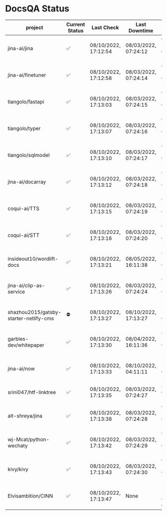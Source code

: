 # DocsQA Status

|               project                |Current Status|     Last Check     |   Last Downtime    |              % Uptime              |
|--------------------------------------|--------------|--------------------|--------------------|------------------------------------|
|jina-ai/jina                          |✅            |08/10/2022, 17:12:54|08/03/2022, 07:24:12|645.328 (since 07/29/2022, 16:38:18)|
|jina-ai/finetuner                     |✅            |08/10/2022, 17:12:58|08/03/2022, 07:24:14|644.519 (since 07/29/2022, 16:38:18)|
|tiangolo/fastapi                      |✅            |08/10/2022, 17:13:03|08/03/2022, 07:24:15|643.501 (since 07/29/2022, 16:38:18)|
|tiangolo/typer                        |✅            |08/10/2022, 17:13:07|08/03/2022, 07:24:16|642.864 (since 07/29/2022, 16:38:18)|
|tiangolo/sqlmodel                     |✅            |08/10/2022, 17:13:10|08/03/2022, 07:24:17|641.874 (since 07/29/2022, 16:38:18)|
|jina-ai/docarray                      |✅            |08/10/2022, 17:13:12|08/03/2022, 07:24:18|641.710 (since 07/29/2022, 16:38:18)|
|coqui-ai/TTS                          |✅            |08/10/2022, 17:13:15|08/03/2022, 07:24:19|641.031 (since 07/29/2022, 16:38:18)|
|coqui-ai/STT                          |✅            |08/10/2022, 17:13:18|08/03/2022, 07:24:20|640.095 (since 07/29/2022, 16:38:18)|
|insideout10/wordlift-docs             |✅            |08/10/2022, 17:13:21|08/05/2022, 16:11:38|465.811 (since 07/29/2022, 16:38:18)|
|jina-ai/clip-as-service               |✅            |08/10/2022, 17:13:26|08/03/2022, 07:24:24|638.728 (since 07/29/2022, 16:38:18)|
|shazhou2015/gatsby-starter-netlify-cms|⛔️           |08/10/2022, 17:13:27|08/10/2022, 17:13:27|263.128 (since 08/03/2022, 10:30:18)|
|garbles-dev/whitepaper                |✅            |08/10/2022, 17:13:30|08/04/2022, 16:11:36|465.909 (since 07/29/2022, 16:38:18)|
|jina-ai/now                           |✅            |08/10/2022, 17:13:33|08/10/2022, 04:11:11|506.430 (since 07/29/2022, 16:38:18)|
|srini047/htf-linktree                 |✅            |08/10/2022, 17:13:35|08/03/2022, 07:24:27|8.310 (since 07/31/2022, 18:29:28)  |
|alt-shreya/jina                       |✅            |08/10/2022, 17:13:38|08/03/2022, 07:24:28|635.708 (since 07/29/2022, 16:38:18)|
|wj-Mcat/python-wechaty                |✅            |08/10/2022, 17:13:42|08/03/2022, 07:24:29|635.139 (since 07/29/2022, 16:38:18)|
|kivy/kivy                             |✅            |08/10/2022, 17:13:43|08/03/2022, 07:24:30|634.635 (since 07/29/2022, 16:38:18)|
|Elvisambition/CINN                    |✅            |08/10/2022, 17:13:47|None                |100.000 (since 08/04/2022, 07:09:50)|
